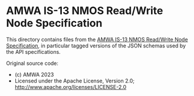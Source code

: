 # AMWA IS-13 NMOS Read/Write Node Specification

This directory contains files from the [AMWA IS-13 NMOS Read/Write Node Specification](https://github.com/AMWA-TV/is-rwnode), in particular tagged versions of the JSON schemas used by the API specifications.

Original source code:

- (c) AMWA 2023
- Licensed under the Apache License, Version 2.0; http://www.apache.org/licenses/LICENSE-2.0
